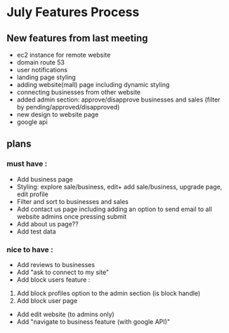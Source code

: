 
# July Features Process
## New features from last meeting
- ec2 instance for remote website
- domain route 53
- user notifications
- landing page styling
- adding website(mall) page including dynamic styling
- connecting businesses from other website
- added admin section: approve/disapprove businesses and sales (filter by pending/approved/disapproved)
- new design to website page
- google api

## plans
### must have :
- Add business page
- Styling: explore sale/business, edit+ add sale/business, upgrade page, edit profile
- Filter and sort to businesses and sales
- Add contact us page including adding an option to send email to all website admins once pressing submit
- Add about us page??
- Add test data

### nice to have :
- Add reviews to businesses
- Add "ask to connect to my site" 
- Add block users feature : 
1. Add block profiles option to the admin section (is block handle)
2. Add block user page
- Add edit website (to admins only)
- Add "navigate to business feature (with google API)"

